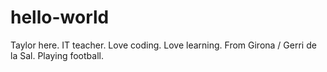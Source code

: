 # hello-world

Taylor here. IT teacher. Love coding. Love learning. From Girona / Gerri de la Sal. Playing football.
